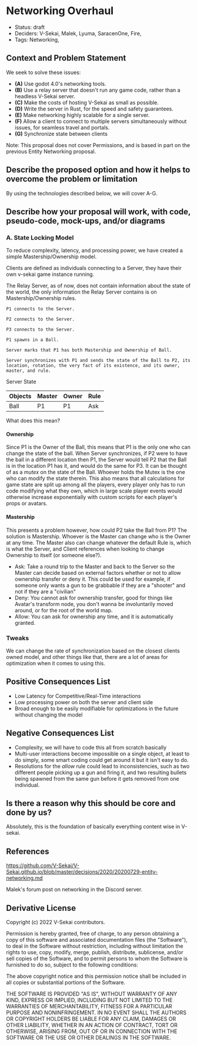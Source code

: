 # Networking Overhaul

- Status: draft
- Deciders: V-Sekai, Malek, Lyuma, SaracenOne, Fire,
- Tags: Networking,

## Context and Problem Statement

We seek to solve these issues:

- **(A)** Use godot 4.0's networking tools.
- **(B)** Use a relay server that doesn't run any game code, rather than a headless V-Sekai server.
- **(C)** Make the costs of hosting V-Sekai as small as possible.
- **(D)** Write the server in Rust, for the speed and safety guarantees.
- **(E)** Make networking highly scalable for a single server.
- **(F)** Allow a client to connect to multiple servers simultaneously without issues, for seamless travel and portals.
- **(G)** Synchronize state between clients

Note: This proposal does not cover Permissions, and is based in part on the previous Entity Networking proposal.

## Describe the proposed option and how it helps to overcome the problem or limitation

By using the technologies described below, we will cover A-G.

## Describe how your proposal will work, with code, pseudo-code, mock-ups, and/or diagrams

### A. State Locking Model

To reduce complexity, latency, and processing power, we have created a simple Mastership/Ownership model.

Clients are defined as individuals connecting to a Server, they have their own v-sekai game instance running.

The Relay Server, as of now, does not contain information about the state of the world, the only information the Relay Server contains is on Mastership/Ownership rules.

```
P1 connects to the Server.

P2 connects to the Server.

P3 connects to the Server.

P1 spawns in a Ball.

Server marks that P1 has both Mastership and Ownership of Ball.

Server synchronizes with P1 and sends the state of the Ball to P2, its location, rotation, the very fact of its existence, and its owner, master, and rule.

```

Server State

| Objects | Master | Owner | Rule |
| ------- | ------ | ----- | ---- |
| Ball    | P1     | P1    | Ask  |

What does this mean?

#### Ownership

Since P1 is the Owner of the Ball, this means that P1 is the only one who can change the state of the ball. When Server synchronizes, if P2 were to have the ball in a different location then P1, the Server would tell P2 that the Ball is in the location P1 has it, and would do the same for P3. It can be thought of as a _mutex_ on the state of the Ball. Whoever holds the Mutex is the one who can modify the state therein. This also means that all calculations for game state are split up among all the players, every player only has to run code modifying what they own, which in large scale player events would otherwise increase exponentially with custom scripts for each player's props or avatars.

#### Mastership

This presents a problem however, how could P2 take the Ball from P1? The solution is Mastership. Whoever is the Master can change who is the Owner at any time. The Master also can change whatever the default Rule is, which is what the Server, and Client references when looking to change Ownership to itself (or someone else?).

- Ask: Take a round trip to the Master and back to the Server so the Master can decide based on external factors whether or not to allow ownership transfer or deny it. This could be used for example, if someone only wants a gun to be grabbable if they are a "shooter" and not if they are a "civilian"
- Deny: You cannot ask for ownership transfer, good for things like Avatar's transform node, you don't wanna be involuntarily moved around, or for the root of the world map.
- Allow: You can ask for ownership any time, and it is automatically granted.

### Tweaks

We can change the rate of synchronization based on the closest clients owned model, and other things like that, there are a lot of areas for optimization when it comes to using this.

## Positive Consequences List

- Low Latency for Competitive/Real-Time interactions
- Low processing power on both the server and client side
- Broad enough to be easily modifiable for optimizations in the future without changing the model

## Negative Consequences List

- Complexity, we will have to code this all from scratch basically
- Multi-user interactions become impossible on a single object, at least to do simply, some smart coding could get around it but it isn't easy to do.
- Resolutions for the _allow_ rule could lead to inconsistencies, such as two different people picking up a gun and firing it, and two resulting bullets being spawned from the same gun before it gets removed from one individual.

## Is there a reason why this should be core and done by us?

Absolutely, this is the foundation of basically everything content wise in V-sekai.

## References

https://github.com/V-Sekai/V-Sekai.github.io/blob/master/decisions/2020/20200729-entity-networking.md

Malek's forum post on networking in the Discord server.

## Derivative License

Copyright (c) 2022 V-Sekai contributors.

Permission is hereby granted, free of charge, to any person obtaining a copy of this software and associated documentation files (the "Software"), to deal in the Software without restriction, including without limitation the rights to use, copy, modify, merge, publish, distribute, sublicense, and/or sell copies of the Software, and to permit persons to whom the Software is furnished to do so, subject to the following conditions:

The above copyright notice and this permission notice shall be included in all copies or substantial portions of the Software.

THE SOFTWARE IS PROVIDED "AS IS", WITHOUT WARRANTY OF ANY KIND, EXPRESS OR IMPLIED, INCLUDING BUT NOT LIMITED TO THE WARRANTIES OF MERCHANTABILITY, FITNESS FOR A PARTICULAR PURPOSE AND NONINFRINGEMENT. IN NO EVENT SHALL THE AUTHORS OR COPYRIGHT HOLDERS BE LIABLE FOR ANY CLAIM, DAMAGES OR OTHER LIABILITY, WHETHER IN AN ACTION OF CONTRACT, TORT OR OTHERWISE, ARISING FROM, OUT OF OR IN CONNECTION WITH THE SOFTWARE OR THE USE OR OTHER DEALINGS IN THE SOFTWARE.

